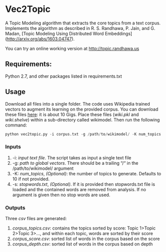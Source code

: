 # Vec2Topic
A Topic Modeling algorithm that extracts the core topics from a text corpus.  Implements the algorithm as described in R. S. Randhawa, P. Jain, and G. Madan, [Topic Modeling Using Distributed Word Embeddings] (http://arxiv.org/abs/1603.04747). 

You can try an online working version at http://topic.randhawa.us 

## Requirements: 
Python 2.7, and other packages listed in requirements.txt 

## Usage
Download all files into a single folder. The code uses Wikipedia trained vectors to augment its learning on the provided corpus. You can download these files [here](https://www.dropbox.com/sh/e0t37fpq9j226yw/AAD4O_4SZ6jB5jpu9QCiJ9PJa?dl=0): it is about 10 Gigs. Place these files (*wiki.pkl* and *wiki.shelve*) within a sub-directory called wikimodel.  Then run the following command:

```python
python vec2topic.py -i corpus.txt -g /path/to/wikimodel/ -K num_topics -s stopwords.txt
```

### Inputs
1. -i: *input text file*. The script takes as input a single text file
2. -g: *path to global vectors*. There should be a trailing “/“ in the /path/to/wikimodel/ argument
3. -K: *num_topics*, *(Optional)*: the number of topics to generate. Defaults to 10 if not provided.
4. -s: *stopwords.txt*, *(Optional)*. If it is provided then stopwords.txt file is loaded and the contained words are removed from analysis. If no argument is given then no stop words are used.

### Outputs
Three *csv* files are generated:

1. *corpus_topics.csv*: contains the topics sorted by score: Topic 1>Topic 2>Topic 3>..., and within each topic, words are sorted by their score
2. *corpus_score.csv*: sorted list of words in the corpus based on the score
3. *corpus_depth.csv*: sorted list of words in the corpus based on depth

